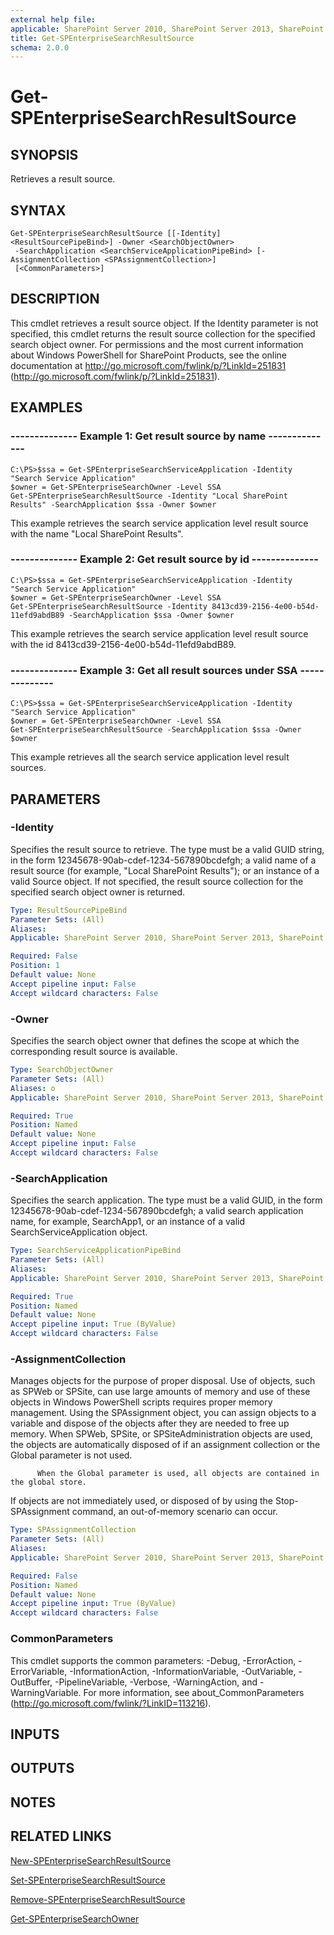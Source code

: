 ```yaml
---
external help file: 
applicable: SharePoint Server 2010, SharePoint Server 2013, SharePoint Server 2016
title: Get-SPEnterpriseSearchResultSource
schema: 2.0.0
---
```


# Get-SPEnterpriseSearchResultSource

## SYNOPSIS
Retrieves a result source.

## SYNTAX

```
Get-SPEnterpriseSearchResultSource [[-Identity] <ResultSourcePipeBind>] -Owner <SearchObjectOwner>
 -SearchApplication <SearchServiceApplicationPipeBind> [-AssignmentCollection <SPAssignmentCollection>]
 [<CommonParameters>]
```

## DESCRIPTION

This cmdlet retrieves a result source object.
If the Identity parameter is not specified, this cmdlet returns the result source collection for the specified search object owner. 
      For permissions and the most current information about Windows PowerShell for SharePoint Products, see the online documentation at http://go.microsoft.com/fwlink/p/?LinkId=251831 (http://go.microsoft.com/fwlink/p/?LinkId=251831).



## EXAMPLES

### --------------  Example 1: Get result source by name  -------------- 
```
C:\PS>$ssa = Get-SPEnterpriseSearchServiceApplication -Identity "Search Service Application"
$owner = Get-SPEnterpriseSearchOwner -Level SSA
Get-SPEnterpriseSearchResultSource -Identity "Local SharePoint Results" -SearchApplication $ssa -Owner $owner
```

This example retrieves the search service application level result source with the name "Local SharePoint Results".


### --------------  Example 2: Get result source by id  -------------- 
```
C:\PS>$ssa = Get-SPEnterpriseSearchServiceApplication -Identity "Search Service Application"
$owner = Get-SPEnterpriseSearchOwner -Level SSA
Get-SPEnterpriseSearchResultSource -Identity 8413cd39-2156-4e00-b54d-11efd9abdB89 -SearchApplication $ssa -Owner $owner
```

This example retrieves the search service application level result source with the id 8413cd39-2156-4e00-b54d-11efd9abdB89.

### --------------  Example 3: Get all result sources under SSA  -------------- 
```
C:\PS>$ssa = Get-SPEnterpriseSearchServiceApplication -Identity "Search Service Application"
$owner = Get-SPEnterpriseSearchOwner -Level SSA
Get-SPEnterpriseSearchResultSource -SearchApplication $ssa -Owner $owner
```

This example retrieves all the search service application level result sources.

## PARAMETERS

### -Identity
Specifies the result source to retrieve.
The type must be a valid GUID string, in the form 12345678-90ab-cdef-1234-567890bcdefgh; a valid name of a result source (for example, "Local SharePoint Results"); or an instance of a valid Source object.
If not specified, the result source collection for the specified search object owner is returned.

```yaml
Type: ResultSourcePipeBind
Parameter Sets: (All)
Aliases: 
Applicable: SharePoint Server 2010, SharePoint Server 2013, SharePoint Server 2016

Required: False
Position: 1
Default value: None
Accept pipeline input: False
Accept wildcard characters: False
```

### -Owner
Specifies the search object owner that defines the scope at which the corresponding result source is available.

```yaml
Type: SearchObjectOwner
Parameter Sets: (All)
Aliases: o
Applicable: SharePoint Server 2010, SharePoint Server 2013, SharePoint Server 2016

Required: True
Position: Named
Default value: None
Accept pipeline input: False
Accept wildcard characters: False
```

### -SearchApplication
Specifies the search application.
The type must be a valid GUID, in the form 12345678-90ab-cdef-1234-567890bcdefgh; a valid search application name, for example, SearchApp1, or an instance of a valid SearchServiceApplication object.

```yaml
Type: SearchServiceApplicationPipeBind
Parameter Sets: (All)
Aliases: 
Applicable: SharePoint Server 2010, SharePoint Server 2013, SharePoint Server 2016

Required: True
Position: Named
Default value: None
Accept pipeline input: True (ByValue)
Accept wildcard characters: False
```

### -AssignmentCollection

Manages objects for the purpose of proper disposal.
Use of objects, such as SPWeb or SPSite, can use large amounts of memory and use of these objects in Windows PowerShell scripts requires proper memory management.
Using the SPAssignment object, you can assign objects to a variable and dispose of the objects after they are needed to free up memory.
When SPWeb, SPSite, or SPSiteAdministration objects are used, the objects are automatically disposed of if an assignment collection or the Global parameter is not used.
        
          When the Global parameter is used, all objects are contained in the global store.
If objects are not immediately used, or disposed of by using the Stop-SPAssignment command, an out-of-memory scenario can occur.



```yaml
Type: SPAssignmentCollection
Parameter Sets: (All)
Aliases: 
Applicable: SharePoint Server 2010, SharePoint Server 2013, SharePoint Server 2016

Required: False
Position: Named
Default value: None
Accept pipeline input: True (ByValue)
Accept wildcard characters: False
```

### CommonParameters
This cmdlet supports the common parameters: -Debug, -ErrorAction, -ErrorVariable, -InformationAction, -InformationVariable, -OutVariable, -OutBuffer, -PipelineVariable, -Verbose, -WarningAction, and -WarningVariable. For more information, see about_CommonParameters (http://go.microsoft.com/fwlink/?LinkID=113216).

## INPUTS

## OUTPUTS

## NOTES

## RELATED LINKS

[New-SPEnterpriseSearchResultSource](New-SPEnterpriseSearchResultSource.md)

[Set-SPEnterpriseSearchResultSource](Set-SPEnterpriseSearchResultSource.md)

[Remove-SPEnterpriseSearchResultSource](Remove-SPEnterpriseSearchResultSource.md)

[Get-SPEnterpriseSearchOwner](Get-SPEnterpriseSearchOwner.md)

